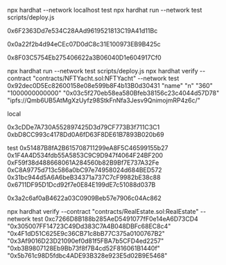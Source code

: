 npx hardhat --network localhost test
npx hardhat run --network test scripts/deploy.js

0x6F2363Dd7e534C28AAd9619521813C19A41d11Bc

0x0a22f2b4d94eCEc07D0dC8c31E100973EB9B425c

0x8F03C5754Eb275406622a3B06040D1e604917Cf0

npx hardhat run --network test scripts/deploy.js 
npx hardhat verify --contract "contracts/NFTYacht.sol:NFTYacht" --network test 0x92dec0D5Ec82600158e08e599b8F4b13B0d30431 "name" "n" "360" "1000000000000" "0x03c5f270eb58ea580Bfeb38156c23c4044d57D78" "ipfs://Qmb6UB5AtMgXzUyfz98StkFnNfa3Jesv9QnimojmRP4z6c/"

local

0x3cDDe7A730A552897425D3d79CF773B3f711C3C1 0xbD8CC993c4178Dd0A6fD63F8DE61B7893B020b69

test 0x51487B8fA2B615708711299eA8F5C46599155b27 0x1F4A4D534fdb55A5853C9C9D947f4064F24BF200 0xF59f38d488668061A284560b82B9Bf7E737A32Fe 0xC8A9775d713c586a0bC97e74958024d684BED572 0x31bc944d5A6A6beB34371a737C7cF9982bE38c88 0x6711DF95D1Dcd92f7e0E84E199dE7c51088d037B

0x3a2c6af0aB4622a03C0909Beb57e7906c04Ac862

npx hardhat verify --contract "contracts/RealEstate.sol:RealEstate" --network test 0xc7266D8B188b285AeD5491077fF0e14eA6D73CD4 "0x305007FF14723C49Dd383C7A4B048DBFc68EC8c4" "0x4F1dD51C625E9c36CB71c8bB77C375a0100767B2" "0x3Af9016D23D21090ef0d81f5FBA7b5CFD4ed2257" "0xb3B9807128Eb9Bb73f8f7B4cd52F816061B1440f" "0x5b761c98D5fdbc4ADE93B328e923E5d02B9E5468"
